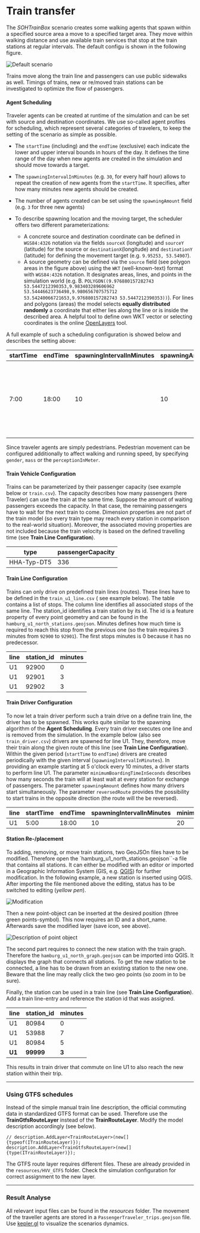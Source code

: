 # Train transfer

The _SOHTrainBox_ scenario creates some walking agents that spawn within a specified source area a move to a specified
target area. They move within walking distance and use available train services that stop at the train stations at
regular intervals.
The default configu is shown in the following figure.

![Default scenario](images/train_driving_scenario.png)

Trains move along the train line and passengers can use public sidewalks as well. Timings of trains, new or re/moved
train stations can be investigated to optimize the flow of passengers.

#### Agent Scheduling

Traveler agents can be created at runtime of the simulation and can be set with source and destination coordinates. We
use so-called agent profiles for scheduling, which represent several categories of travelers, to keep the setting of the
scenario as simple as possible.

* The ``startTime`` (including) and the ``endTime`` (exclusive) each indicate the lower and upper interval bounds in
  hours of the day. It defines the time range of the day when new agents are created in the simulation and should move
  towards a target.

* The ``spawningIntervalInMinutes`` (e.g. ``30``, for every half hour) allows to repeat the creation of new agents from
  the ``startTime``. It specifies, after how many minutes new agents should be created.

* The number of agents created can be set using the ``spawningAmount`` field (e.g. ``3`` for three new agents)

* To describe spawning location and the moving target, the scheduler offers two different parameterizations:
    * A concrete source and destination coordinate can be defined in ``WGS84:4326`` notation via the
      fields ``sourceX`` (longitude) and ``sourceY`` (latitude) for the source or ``destinationX``(longitude)
      and ``destinationY`` (latitude) for defining the movement target (e.g. ``9.95253, 53.54907``).
    * A source geometry can be defined via the ``source`` field (see polygon areas in the figure above) using
      the ``WKT`` (well-known-text) format with ``WGS84:4326`` notation. It designates areas, lines, and points in the
      simulation world (e.g.
      B. ``POLYGON((9.976880157282743 53.5447212390353,9.983403289606962 53.54446623736498,9.980656707575712 53.54240066721653,9.976880157282743 53.5447212390353))``).
      For lines and polygons (areas) the model selects **equally distributed randomly** a coordinate that either lies
      along the line or is inside the described area. A helpful tool to define own WKT vector or selecting coordinates
      is the online  [OpenLayers](http://dev.openlayers.org/examples/vector-formats.html) tool.

A full example of such a scheduling configuration is showed below and describes the setting above:

| startTime | endTime | spawningIntervalInMinutes | spawningAmount | gender | mass | perceptionInMeter | source                                                                                                                                                                                                                                                                                        | destination                                                                                                                                                                                                                                                                                                                      |
|-----------|---------|---------------------------|----------------|--------|------|-------------------|-----------------------------------------------------------------------------------------------------------------------------------------------------------------------------------------------------------------------------------------------------------------------------------------------|----------------------------------------------------------------------------------------------------------------------------------------------------------------------------------------------------------------------------------------------------------------------------------------------------------------------------------|
| 7:00      | 18:00   | 10                        | 10             | female | 60   | 1.0               | MULTIPOLYGON (((9.97859976984082 53.543765731511,9.98209851718183 53.5428480272904,9.98651496874344 53.5427906707766,9.98565462103663 53.5456584964659,9.98261472580592 53.5477233309623,9.97791149167537 53.54617470509,9.97538780506874 53.546461487659,9.97859976984082 53.543765731511))) | MULTIPOLYGON (((9.9038642323762 53.4969628162607,9.91063230100308 53.4898506085511,9.92686419440484 53.4863518612101,9.92760982908407 53.502813180667,9.92072704742962 53.5180700133344,9.90220089347638 53.5195612826928,9.89617845952873 53.5129652836073,9.89331063383937 53.498224659564,9.9038642323762 53.4969628162607))) |

Since traveler agents are simply pedestrians. Pedestrian movement can be configured additionally to affect walking and
running speed, by specifying `gender`, `mass` or the `perceptionInMeter`.

#### Train Vehicle Configuration

Trains can be parameterized by their passenger capacity (see example below or ``train.csv``). The capacity describes how
many passengers (here Traveler) can use the train at the same time. Suppose the amount of waiting passengers exceeds the
capacity. In that case, the remaining passengers have to wait for the next train to come.
Dimension properties are not part of the train model (so every train type may reach every station in comparison to the
real-world situation).
Moreover, the associated moving properties are not included because the train velocity is based on the defined
travelling time (see **Train Line Configuration**).

| type        | passengerCapacity |
|-------------|-------------------|
| HHA-Typ-DT5 | 336               |

#### Train Line Configuration

Trains can only drive on predefined train lines (routes). These lines have to be defined in the ``train_u1_line.csv`` (
see example below).
The table contains a list of stops. The column line identifies all associated stops of the same line.
The station_id identifies a train station by its id. The id is a feature property of every point geometry and can be
found in the ``hamburg_u1_north_stations.geojson``.
Minutes defines how much time is required to reach this stop from the previous one (so the train requires 3 minutes
from ``92900`` to ``92901``). The first stops minutes is 0 because it has no predecessor.

| line | station_id | minutes |
|------|------------|---------|
| U1   | 92900      | 0       |
| U1   | 92901      | 3       |
| U1   | 92902      | 3       |

#### Train Driver Configuration

To now let a train driver perform such a train drive on a define train line, the driver has to be spawned. This works
quite similar to the spawning algorithm of the **Agent Scheduling**.
Every train driver executes one line and is removed from the simulation. In the example below (also
see ``train_driver.csv``) drivers are spawned for line U1. They, therefore, move their train along the given route of
this line (see **Train Line Configuration**).
Within the given period (``startTime`` to ``endTime``) drivers are created periodically with the given
interval (``spawningIntervalInMinutes``). In providing an example starting at 5 o'clock every 10 minutes, a driver
starts to perform line U1.
The parameter ``minimumBoardingTimeInSeconds`` describes how many seconds the train will at least wait at every station
for exchange of passengers.
The parameter ``spawningAmount`` defines how many drivers start simultaneously.
The parameter ``reversedRoute`` provides the possibility to start trains in the opposite direction (the route will the
be reversed).

| line | startTime | endTime | spawningIntervalInMinutes | minimumBoardingTimeInSeconds | spawningAmount | reversedRoute 
|------|-----------|---------|---------------------------|------------------------------|----------------|---------------|
| U1   | 5:00      | 18:00   | 10                        | 20                           | 1              | false         |

#### Station Re-/placement

To adding, removing, or move train stations, two GeoJSOn files have to be modified.
Therefore open the `hamburg_u1_north_stations.geojson``-a file that contains all stations. It can either be modified
with an editor or imported in a Geographic Information System (GIS,
e.g. [QGIS](https://qgis.org/en/site/forusers/download.html)) for further modification.
In the following example, a new station is inserted using QGIS.
After importing the file mentioned above the editing, status has to be switched to editing (_yellow pen_).

![Modification](images/qgis_tools.png)

Then a new point-object can be inserted at the desired position (three green points-symbol). This now requires an ID and
a short_name. Afterwards save the modified layer (save icon, see above).

![Description of point object](images/new_station.png)

The second part requires to connect the new station with the train graph. Therefore
the ``hamburg_u1_north_graph.geojson`` can be imported into QGIS. It displays the graph that connects all stations.
To get the new station to be connected, a line has to be drawn from an existing station to the new one. Beware that the
line may really click the two geo points (so zoom in to be sure).

Finally, the station can be used in a train line (see **Train Line Configuration**). Add a train line-entry and
reference the station id that was assigned.

| line   | station_id | minutes |
|--------|------------|---------|
| U1     | 80984      | 0       |
| U1     | 53988      | 7       |
| U1     | 80984      | 5       |
| **U1** | **99999**  | **3**   |

This results in train driver that commute on line U1 to also reach the new station within their trip.

---

### Using GTFS schedules

Instead of the simple manual train line description, the official commuting data in standardized GTFS format can be
used. Therefore use the **TrainGtfsRouteLayer** instead of the **TrainRouteLayer**. Modify the model description
accordingly (see below).

```
// description.AddLayer<TrainRouteLayer>(new[] {typeof(ITrainRouteLayer)});
description.AddLayer<TrainGtfsRouteLayer>(new[] {type(ITrainRouteLayer)});
```

The GTFS route layer requires different files. These are already provided in the `resources/HVV_GTFS` folder. Check the
simulation configuration for correct assignment to the new layer.



---

### Result Analyse

All relevant input files can be found in the _resources_ folder. The movement of the traveller agents are stored in
a `PassengerTraveler_trips.geojson` file. Use [kepler.gl](https://kepler.gl/#/demo) to visualize the scenarios dynamics.
